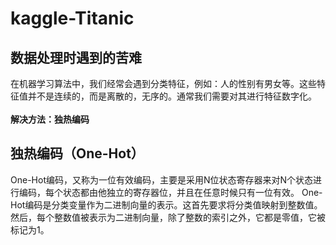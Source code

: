 # kaggle-Titanic

## 数据处理时遇到的苦难
在机器学习算法中，我们经常会遇到分类特征，例如：人的性别有男女等。这些特征值并不是连续的，而是离散的，无序的。通常我们需要对其进行特征数字化。<br>
<br>
**解决方法：独热编码**

## 独热编码（One-Hot）
One-Hot编码，又称为一位有效编码，主要是采用N位状态寄存器来对N个状态进行编码，每个状态都由他独立的寄存器位，并且在任意时候只有一位有效。
One-Hot编码是分类变量作为二进制向量的表示。这首先要求将分类值映射到整数值。然后，每个整数值被表示为二进制向量，除了整数的索引之外，它都是零值，它被标记为1。

